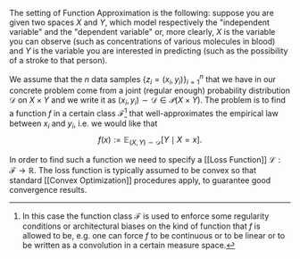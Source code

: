 The setting of Function Approximation is the following: suppose you are given two spaces $X$ and $Y$, which model respectively the "independent variable" and the "dependent variable" or, more clearly, $X$ is the variable you can observe (such as concentrations of various molecules in blood) and $Y$ is the variable you are interested in predicting (such as the possibility of a stroke to that person).

We assume that the $n$ data samples $\left\{z_i = (x_i, y_i)\right\}_{i=1}^n$ that we have in our concrete problem come from a joint (regular enough) probability distribution $\mathcal{D}$ on $X \times Y$ and we write it as $(x_i, y_i) \sim \mathcal{D} \in \mathcal{P}(X \times Y)$.
The problem is to find a function $f$ in a certain class $\mathcal{F}$[^function-class] that well-approximates the empirical law between $x_i$ and $y_i$, i.e. we would like that
$$f(x) := \mathbb{E}_{(X, Y) \sim \mathcal{D}}\left[Y \mid X = x\right].$$

[^function-class]: In this case the function class $\mathcal{F}$ is used to enforce some regularity conditions or architectural biases on the kind of function that $f$ is allowed to be, e.g. one can force $f$ to be continuous or to be linear or to be written as a convolution in a certain measure space.

In order to find such a function we need to specify a [[Loss Function]] $\mathcal{L}: \mathcal{F} \rightarrow \mathbb{R}$. The loss function is typically assumed to be convex so that standard [[Convex Optimization]] procedures apply, to guarantee good convergence results.
